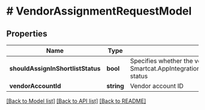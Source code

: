 # # VendorAssignmentRequestModel

## Properties

Name | Type | Description | Notes
------------ | ------------- | ------------- | -------------
**shouldAssignInShortlistStatus** | **bool** | Specifies whether the vendor must be assigned with the Smartcat.AppIntegrations.Contracts.ProjectTask.Enums.VendorAssignmentStatus.Shortlisted status | [optional]
**vendorAccountId** | **string** | Vendor account ID | [optional]

[[Back to Model list]](../../README.md#models) [[Back to API list]](../../README.md#endpoints) [[Back to README]](../../README.md)
